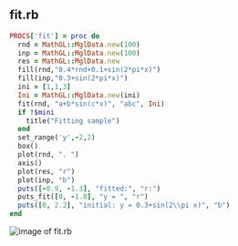 
## fit.rb

```ruby
PROCS['fit'] = proc do
  rnd = MathGL::MglData.new(100)
  inp = MathGL::MglData.new(100)
  res = MathGL::MglData.new
  fill(rnd,"0.4*rnd+0.1+sin(2*pi*x)")
  fill(inp,"0.3+sin(2*pi*x)")
  ini = [1,1,3]
  Ini = MathGL::MglData.new(ini)
  fit(rnd, "a+b*sin(c*x)", "abc", Ini)
  if !$mini
    title("Fitting sample")
  end
  set_range('y',-2,2)
  box()
  plot(rnd, ". ")
  axis()
  plot(res, "r")
  plot(inp, "b")
  puts([-0.9, -1.3], "fitted:", "r:")
  puts_fit([0, -1.8], "y = ", "r")
  puts([0, 2.2], "initial: y = 0.3+sin(2\\pi x)", "b")
end
```
![image of fit.rb](https://raw.github.com/masa16/ruby-mathgl-sample/master/samples/fit/fit.png)

